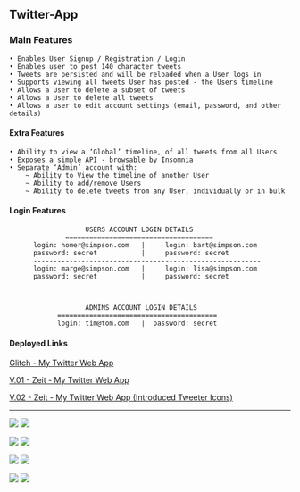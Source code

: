 ## Twitter-App

### Main Features

    • Enables User Signup / Registration / Login
    • Enables user to post 140 character tweets
    • Tweets are persisted and will be reloaded when a User logs in
    • Supports viewing all tweets User has posted - the Users timeline
    • Allows a User to delete a subset of tweets
    • Allows a User to delete all tweets
    • Allows a user to edit account settings (email, password, and other details)
    
#### Extra Features
    
    • Ability to view a ‘Global’ timeline, of all tweets from all Users
    • Exposes a simple API - browsable by Insomnia
    • Separate ‘Admin’ account with:
        ~ Ability to View the timeline of another User
        ~ Ability to add/remove Users
        ~ Ability to delete tweets from any User, individually or in bulk
 
#### Login Features

                       USERS ACCOUNT LOGIN DETAILS  
                  =====================================
          login: homer@simpson.com   |     login: bart@simpson.com
          password: secret           |     password: secret
          ---------------------------------------------------------
          login: marge@simpson.com   |     login: lisa@simpson.com
          password: secret           |     password: secret
      
      
      
                       ADMINS ACCOUNT LOGIN DETAILS  
                ========================================
                login: tim@tom.com   |  password: secret

#### Deployed Links

   <a href="https://twitter-tweet.glitch.me/">Glitch - My Twitter Web App</a>
      
   <a href="https://twitter-zvizybyvcr.now.sh/">V.01 - Zeit - My Twitter Web App</a>

   <a href="https://twitter-juhluhnibg.now.sh/">V.02 - Zeit - My Twitter Web App (Introduced Tweeter Icons)</a>

   
***
    
<img src="http://res.cloudinary.com/cloud101/image/upload/c_scale,h_200,w_420/v1507647665/home_qihqjh.png"/> <img src="http://res.cloudinary.com/cloud101/image/upload/c_scale,h_200,w_420/v1507647665/about_khr0px.png"/> 

<img src="http://res.cloudinary.com/cloud101/image/upload/c_scale,h_200,w_420/v1507647666/signup_pfejyr.png"/> <img src="http://res.cloudinary.com/cloud101/image/upload/c_scale,h_200,w_420/v1507647665/login_ocxxja.png"/>

<img src="http://res.cloudinary.com/cloud101/image/upload/c_scale,h_200,w_420/v1508250163/tweet_gmsl9q.png"/> <img src="http://res.cloudinary.com/cloud101/image/upload/c_scale,h_200,w_420/v1508250164/timeline_rqpj6w.png"/>

<img src="http://res.cloudinary.com/cloud101/image/upload/c_scale,h_200,w_420/v1509707462/globaltweets_raijeg.png"/> <img src="http://res.cloudinary.com/cloud101/image/upload/c_scale,h_200,w_420/v1509707462/admin_tk8f30.png"/>

